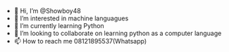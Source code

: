 - 👋 Hi, I’m @Showboy48
- 👀 I’m interested in machine languagues
- 🌱 I’m currently learning Python
- 💞️ I’m looking to collaborate on learning python as a computer language
- 📫 How to reach me 08121895537(Whatsapp)

<!---
Showboy48/Showboy48 is a ✨ special ✨ repository because its `README.md` (this file) appears on your GitHub profile.
You can click the Preview link to take a look at your changes.
--->
